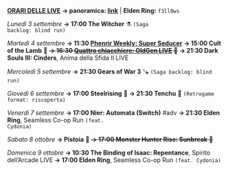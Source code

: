 <b><u>ORARI DELLE LIVE</u></b>
<b>→ panoramica: <a href="https://trello.com/b/iKwdSGf3/sabaku">link</a></b> | <b>Elden Ring:</b> <code>f3ll0ws</code>

<i>Lunedì 3 settembre</i>
<b>→ 17:00 The Witcher</b> ⚗️ <code>(Saga backlog: blind run)</code>

<i>Martedì 4 settembre</i>
<b>→ 11:30 <a href="https://www.twitch.tv/phenrir_mailoki">Phenrir Weekly: Super Seducer</a></b>
<b>→ 15:00 Cult of the Lamb</b> 🐑
<s><b>→ 16:30 <a href="https://www.twitch.tv/oldgenproject">Quattro chiacchiere: OldGen LIVE</a></b> 💬</s>
<b>→ 21:30 Dark Souls III: Cinders</b>, Anima della Sfida II LIVE

<i>Mercoledì 5 settembre</i>
<b>→ 21:30 Gears of War 3</b> 🪚 <code>(Saga backlog: blind run)</code>

<i>Giovedì 6 settembre</i>
<b>→ 17:00 Steelrising</b> 🔪
<b>→ 21:30 Tenchu</b> 🥷 <code>(Retrogame format: riscoperta)</code>

<i>Venerdì 7 settembre</i>
<b>→ 17:00 Nier: Automata (Switch)</b> #adv
<b>→ 21:30 Elden Ring</b>, Seamless Co-op Run <code>(feat. Cydonia)</code>

<i>Sabato 8 ottobre</i>
<b>→ Pistoia</b> 🚆
<s><b>→ 17:00 Monster Hunter Rise: Sunbreak</b> 👹</s>

<i>Domenica 9 ottobre</i>
<b>→ 10:30 The Binding of Isaac: Repentance</b>, Spirito dell’Arcade LIVE
<b>→ 17:00 Elden Ring</b>, Seamless Co-op Run <code>(feat. Cydonia)</code>
